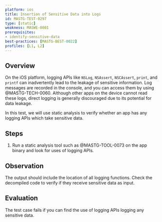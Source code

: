 ```yaml
---
platform: ios
title: Insertion of Sensitive Data into Logs
id: MASTG-TEST-0297
type: [static]
weakness: MASWE-0001
prerequisites:
- identify-sensitive-data
best-practices: [MASTG-BEST-0022]
profiles: [L1, L2]
---
```


## Overview

On the iOS platform, logging APIs like `NSLog`, `NSAssert`, `NSCAssert`, `print`, and `printf` can inadvertently lead to the leakage of sensitive information. Log messages are recorded in the console, and you can access them by using @MASTG-TECH-0060. Although other apps on the device cannot read these logs, direct logging is generally discouraged due to its potential for data leakage.

In this test, we will use static analysis to verify whether an app has any logging APIs which take sensitive data.

## Steps

1. Run a static analysis tool such as @MASTG-TOOL-0073 on the app binary and look for uses of logging APIs.

## Observation

The output should include the location of all logging functions. Check the decompiled code to verify if they receive sensitive data as input.

## Evaluation

The test case fails if you can find the use of logging APIs logging any sensitive data.

